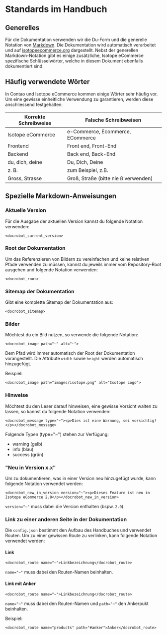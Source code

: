 # Standards im Handbuch

## Generelles

Für die Dokumentation verwenden wir die Du-Form und die generelle Notation von [Markdown](http://daringfireball.net/projects/markdown/syntax). Die Dokumentation wird automatisch verarbeitet und auf [isotopeecommerce.org](isotopeecommerce.org) dargestellt. Nebst der generellen Markdown-Notation gibt es einige zusätzliche, Isotope eCommerce spezifische Schlüsselwörter, welche in diesem Dokument ebenfalls dokumentiert sind.

## Häufig verwendete Wörter

In Contao und Isotope eCommerce kommen einige Wörter sehr häufig vor. Um eine gewisse einheitliche Verwendung zu garantieren, werden diese anschliessend festgehalten:

<table>
<thead>
<tr>
<th>Korrekte Schreibweise</th>
<th>Falsche Schreibweisen</th>
</tr>
</thead>
<tbody>
<tr>
<td>Isotope eCommerce</td>
<td>e-Commerce, Ecommerce, ECommerce</td>
</tr>
<tr>
<td>Frontend</td>
<td>Front end, Front-End</td>
</tr>
<tr>
<td>Backend</td>
<td>Back end, Back-End</td>
</tr>
<tr>
<td>du, dich, deine</td>
<td>Du, Dich, Deine</td>
</tr>
<tr>
<td>z. B.</td>
<td>zum Beispiel, z.B.</td>
</tr>
<tr>
<td>Gross, Strasse</td>
<td>Groß, Straße (bitte nie ß verwenden)</td>
</tr>
</tbody>
</table>

## Spezielle Markdown-Anweisungen

### Aktuelle Version

Für die Ausgabe der aktuellen Version kannst du folgende Notation verwenden:

```
<docrobot_current_version>
```

### Root der Dokumentation

Um das Referenzieren von Bildern zu vereinfachen und keine relativen Pfade verwenden zu müssen, kannst du jeweils immer vom Repository-Root ausgehen und folgende Notation verwenden:

```
<docrobot_root>
```

### Sitemap der Dokumentation

Gibt eine komplette Sitemap der Dokumentation aus:

```
<docrobot_sitemap>
```

### Bilder

Möchtest du ein Bild nutzen, so verwende die folgende Notation:

```
<docrobot_image path="~" alt="~">
```

Dem Pfad wird immer automatisch der Root der Dokumentation vorangestellt. Die Attribute `width` sowie `height` werden automatisch hinzugefügt.

Beispiel:

```
<docrobot_image path="images/isotope.png" alt="Isotope Logo">
```


### Hinweise

Möchtest du den Leser darauf hinweisen, eine gewisse Vorsicht walten zu lassen, so kannst du folgende Notation verwenden:


```
<docrobot_message type="~"><p>Dies ist eine Warnung, sei vorsichtig!</p></docrobot_message>
```

Folgende Typen (type="~") stehen zur Verfügung:

* warning (gelb)
* info (blau)
* success (grün)


### "Neu in Version x.x"

Um zu dokumentieren, was in einer Version neu hinzugefügt wurde, kann folgende Notation verwendet werden:


```
<docrobot_new_in_version version="~"><p>Dieses Feature ist neu in Isotope eCommerce 2.0</p></docrobot_new_in_version>
```

`version="~"` muss dabei die Version enthalten (bspw. `2.0`).

### Link zu einer anderen Seite in der Dokumentation

Die `config.json` bestimmt den Aufbau des Handbuches und verwendet Routen. Um zu einer gewissen Route zu verlinken, kann folgende Notation verwendet werden:

#### Link

```
<docrobot_route name="~">Linkbezeichnung</docrobot_route>
```

`name="~"` muss dabei den Routen-Namen beinhalten.

#### Link mit Anker

```
<docrobot_route name="~">Linkbezeichnung</docrobot_route>
```

`name="~"` muss dabei den Routen-Namen und `path="~"` den Ankerpukt beinhalten.  


Beispiel:

```
<docrobot_route name="products" path="#anker">Anker</docrobot_route>
```
